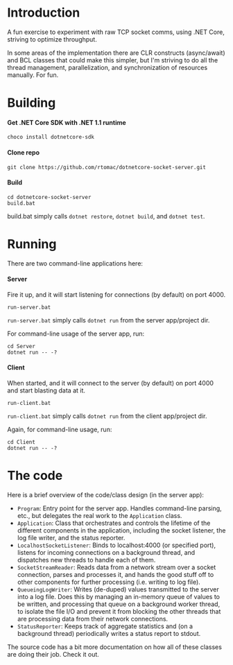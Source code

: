 Introduction
============
A fun exercise to experiment with raw TCP socket comms, using .NET Core, striving to optimize throughput.

In some areas of the implementation there are CLR constructs (async/await) and BCL classes that could make this simpler, but I'm striving to do all the thread management, parallelization, and synchronization of resources manually. For fun.

Building
========
#### Get .NET Core SDK with .NET 1.1 runtime

```
choco install dotnetcore-sdk
```

#### Clone repo

```
git clone https://github.com/rtomac/dotnetcore-socket-server.git
```

#### Build

```
cd dotnetcore-socket-server
build.bat
```

build.bat simply calls `dotnet restore`, `dotnet build`, and `dotnet test`.

Running
=======
There are two command-line applications here:

#### Server

Fire it up, and it will start listening for connections (by default) on port 4000.

```
run-server.bat
```

`run-server.bat` simply calls `dotnet run` from the server app/project dir.

For command-line usage of the server app, run:

```
cd Server
dotnet run -- -?
```

#### Client

When started, and it will connect to the server (by default) on port 4000 and start blasting data at it.

```
run-client.bat
```

`run-client.bat` simply calls `dotnet run` from the client app/project dir.

Again, for command-line usage, run:

```
cd Client
dotnet run -- -?
```

The code
=========
Here is a brief overview of the code/class design (in the server app):
- `Program`: Entry point for the server app. Handles command-line parsing, etc., but delegates the real work to the `Application` class.
- `Application`: Class that orchestrates and controls the lifetime of the different components in the application, including the socket listener, the log file writer, and the status reporter.
- `LocalhostSocketListener`: Binds to localhost:4000 (or specified port), listens for incoming connections on a background thread, and dispatches new threads to handle each of them.
- `SocketStreamReader`: Reads data from a network stream over a socket connection, parses and processes it, and hands the good stuff off to other components for further processing (i.e. writing to log file).
- `QueueingLogWriter`: Writes (de-duped) values transmitted to the server into a log file. Does this by managing an in-memory queue of values to be written, and processing that queue on a background worker thread, to isolate the file I/O and prevent it from blocking the other threads that are processing data from their network connections.
- `StatusReporter`: Keeps track of aggregate statistics and (on a background thread) periodically writes a status report to stdout.

The source code has a bit more documentation on how all of these classes are doing their job. Check it out.
